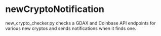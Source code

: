 # newCryptoNotification
new_crypto_checker.py checks a GDAX and Coinbase API endpoints for various new cryptos and sends notifications when it finds one.